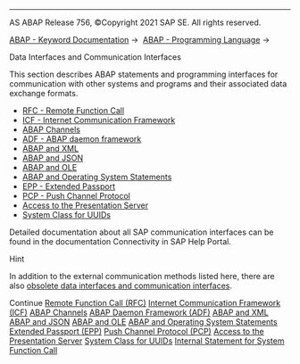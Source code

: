   

* * *

AS ABAP Release 756, ©Copyright 2021 SAP SE. All rights reserved.

[ABAP - Keyword Documentation](https://help.sap.com/doc/abapdocu_756_index_htm/7.56/en-US/abenabap.htm) →  [ABAP - Programming Language](https://help.sap.com/doc/abapdocu_756_index_htm/7.56/en-US/abenabap_reference.htm) → 

Data Interfaces and Communication Interfaces

This section describes ABAP statements and programming interfaces for communication with other systems and programs and their associated data exchange formats.

-   [RFC - Remote Function Call](https://help.sap.com/doc/abapdocu_756_index_htm/7.56/en-US/abenrfc.htm)
-   [ICF - Internet Communication Framework](https://help.sap.com/doc/abapdocu_756_index_htm/7.56/en-US/abenicf.htm)
-   [ABAP Channels](https://help.sap.com/doc/abapdocu_756_index_htm/7.56/en-US/abenabap_channels.htm)
-   [ADF - ABAP daemon framework](https://help.sap.com/doc/abapdocu_756_index_htm/7.56/en-US/abenabap_daemon.htm)
-   [ABAP and XML](https://help.sap.com/doc/abapdocu_756_index_htm/7.56/en-US/abenabap_xml.htm)
-   [ABAP and JSON](https://help.sap.com/doc/abapdocu_756_index_htm/7.56/en-US/abenabap_json.htm)
-   [ABAP and OLE](https://help.sap.com/doc/abapdocu_756_index_htm/7.56/en-US/abenole2.htm)
-   [ABAP and Operating System Statements](https://help.sap.com/doc/abapdocu_756_index_htm/7.56/en-US/abenabap_system_commands.htm)
-   [EPP - Extended Passport](https://help.sap.com/doc/abapdocu_756_index_htm/7.56/en-US/abenepp.htm)
-   [PCP - Push Channel Protocol](https://help.sap.com/doc/abapdocu_756_index_htm/7.56/en-US/abenpcp.htm)
-   [Access to the Presentation Server](https://help.sap.com/doc/abapdocu_756_index_htm/7.56/en-US/abenfrontend_services.htm)
-   [System Class for UUIDs](https://help.sap.com/doc/abapdocu_756_index_htm/7.56/en-US/abencl_system_uuid.htm)

Detailed documentation about all SAP communication interfaces can be found in the documentation Connectivity in SAP Help Portal.

Hint

In addition to the external communication methods listed here, there are also [obsolete data interfaces and communication interfaces](https://help.sap.com/doc/abapdocu_756_index_htm/7.56/en-US/abenextern_obsolete.htm).

Continue
[Remote Function Call (RFC)](https://help.sap.com/doc/abapdocu_756_index_htm/7.56/en-US/abenrfc.htm)
[Internet Communication Framework (ICF)](https://help.sap.com/doc/abapdocu_756_index_htm/7.56/en-US/abenicf.htm)
[ABAP Channels](https://help.sap.com/doc/abapdocu_756_index_htm/7.56/en-US/abenabap_channels.htm)
[ABAP Daemon Framework (ADF)](https://help.sap.com/doc/abapdocu_756_index_htm/7.56/en-US/abenabap_daemon.htm)
[ABAP and XML](https://help.sap.com/doc/abapdocu_756_index_htm/7.56/en-US/abenabap_xml.htm)
[ABAP and JSON](https://help.sap.com/doc/abapdocu_756_index_htm/7.56/en-US/abenabap_json.htm)
[ABAP and OLE](https://help.sap.com/doc/abapdocu_756_index_htm/7.56/en-US/abenole2.htm)
[ABAP and Operating System Statements](https://help.sap.com/doc/abapdocu_756_index_htm/7.56/en-US/abenabap_system_commands.htm)
[Extended Passport (EPP)](https://help.sap.com/doc/abapdocu_756_index_htm/7.56/en-US/abenepp.htm)
[Push Channel Protocol (PCP)](https://help.sap.com/doc/abapdocu_756_index_htm/7.56/en-US/abenpcp.htm)
[Access to the Presentation Server](https://help.sap.com/doc/abapdocu_756_index_htm/7.56/en-US/abenfrontend_services.htm)
[System Class for UUIDs](https://help.sap.com/doc/abapdocu_756_index_htm/7.56/en-US/abencl_system_uuid.htm)
[Internal Statement for System Function Call](https://help.sap.com/doc/abapdocu_756_index_htm/7.56/en-US/abendata_communication_internal.htm)